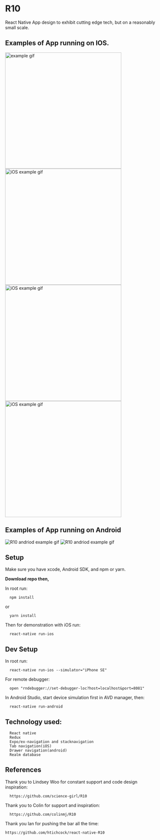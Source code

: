 # R10

React Native App design to exhibit cutting edge tech, but on a reasonably small scale.

## Examples of App running on IOS.

<img alt="example gif" src="/js/assets/images/AboutScreen.gif" width="376"><img alt="iOS example gif" src="/js/assets/images/Schedule.gif" width="376"><img alt="iOS example gif" src="/js/assets/images/Session2.gif" width="376">
<img alt="iOS example gif" src="/js/assets/images/Faves.gif" width="376">

## Examples of App running on Android

![R10 andriod example gif](/js/assets/images/androidabout.gif)
![R10 andriod example gif](/js/assets/images/androidsession.gif)

## Setup

Make sure you have xcode, Android SDK, and npm or yarn.

**Download repo then,**

In root run:

```
  npm install
```

or

```
  yarn install
```

Then for demonstration with iOS run:

```
  react-native run-ios
```

## Dev Setup

In root run:

```
  react-native run-ios --simulator="iPhone SE"
```

For remote debugger:

```
  open "rndebugger://set-debugger-loc?host=localhost&port=8081"
```

In Android Studio, start device simulation first in AVD manager, then:

```
  react-native run-android
```

## Technology used:

```
  React native
  Redux
  Expo/ex-navigation and stacknavigation
  Tab navigation(iOS)
  Drawer navigation(android)
  Realm database
```

## References

Thank you to Lindsey Woo for constant support and code design inspiration:

```
  https://github.com/science-girl/R10
```

Thank you to Colin for support and inspiration:

```
  https://github.com/colinmj/R10
```

Thank you Ian for pushing the bar all the time:

```
https://github.com/htichcock/react-native-R10
```
